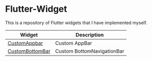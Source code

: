 # Flutter-Widget
This is a repository of Flutter widgets that I have implemented myself.

| Widget    | Description                                    |
| ---------- | ---------------------------------------------- |
| [CustomAppbar](https://github.com/quokka12/Flutter-Widget/tree/main/CustomAppbar/lib) | Custom AppBar                             |
| [CustomBottomBar](https://github.com/quokka12/Flutter-Widget/tree/main/custom_bottom_bar) | Custom BottomNavigationBar            | 
